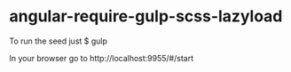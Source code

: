 # angular-require-gulp-scss-lazyload

To run the seed just
$ gulp

In your browser go to
http://localhost:9955/#/start
